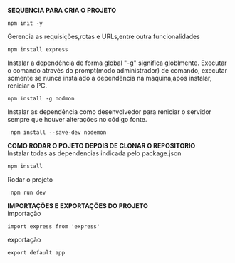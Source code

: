 **SEQUENCIA PARA CRIA O PROJETO**   

```npm init -y```  


Gerencia as requisições,rotas e URLs,entre outra funcionalidades  

```npm install express```  


Instalar a dependência de forma global "-g" significa globlmente. 
Executar o comando através do prompt(modo administrador) de comando, executar somente se nunca
instalado a dependência na maquina,após instalar, reniciar o PC.  

```npm install -g nodmon```  


Instalar as dependência como desenvolvedor para reniciar o servidor sempre
que houver alterações no código fonte.  

``` npm install --save-dev nodemon```  


**COMO RODAR O POJETO DEPOIS DE CLONAR O REPOSITORIO**  
Instalar todas as dependencias indicada pelo package.json  

```npm install```  

Rodar o projeto  

``` npm run dev```  


**IMPORTAÇÕES E EXPORTAÇÕES DO PROJETO**  
importação  

```import express from 'express'```


exportação  

```export default app```
